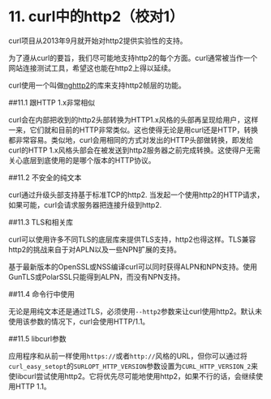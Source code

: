 # 11. curl中的http2（校对1）

curl项目从2013年9月就开始对http2提供实验性的支持。

为了遵从curl的要旨，我们尽可能地支持http2的每个方面。curl通常被当作一个网站连接测试工具，希望这也能在http2上得以延续。

curl使用一个叫做[nghttp2](https://nghttp2.org/)的库来支持http2帧层的功能。

##11.1 跟HTTP 1.x非常相似 

curl会在内部把收到的http2头部转换为HTTP1.x风格的头部再呈现给用户，这样一来，它们就和目前的HTTP非常类似。这也使得无论是用curl还是HTTP，转换都非常容易。<!-- TOREVIEW -->类似地，curl会用相同的方式对发出的HTTP头部做转换，即发给curl的HTTP 1.x风格头部会在被发送到http2服务器之前完成转换。这使得户无需关心底层到底使用的是哪个版本的HTTP协议。

##11.2 不安全的纯文本

curl通过升级头部支持基于标准TCP的http2. 当发起一个使用http2的HTTP请求，如果可能，curl会请求服务器把连接升级到http2.<!-- TOREVIEW -->

##11.3 TLS和相关库

curl可以使用许多不同TLS的底层库来提供TLS支持，http2也得这样。TLS兼容http2的挑战来自于对APLN以及一些NPN扩展的支持。

基于最新版本的OpenSSL或NSS编译curl可以同时获得ALPN和NPN支持。使用GunTLS或PolarSSL只能得到ALPN，而没有NPN支持。

##11.4 命令行中使用

无论是用纯文本还是通过TLS，必须使用`--http2`参数来让curl使用http2。默认未使用该参数的情况下，curl会使用HTTP/1.1。

##11.5 libcurl参数

应用程序和从前一样使用`https://`或者`http://`风格的URL，但你可以通过将`curl_easy_setopt`的`SURLOPT_HTTP_VERSION`参数设置为`CURL_HTTP_VERSION_2`来使libcurl尝试使用http2。它将优先尽可能地使用http2，如果不行的话，会继续使用HTTP 1.1。
